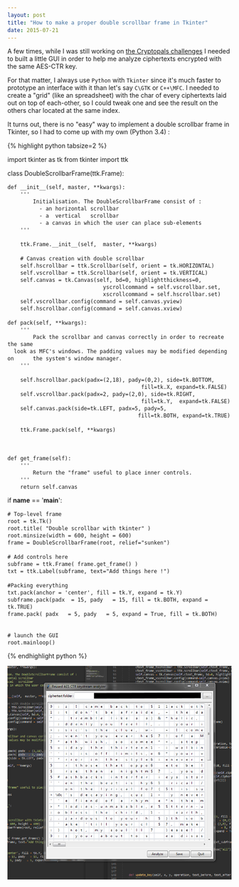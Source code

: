 ```yaml
---
layout: post
title: "How to make a proper double scrollbar frame in Tkinter"
date: 2015-07-21
---
```


A few times, while I was still working on [the Cryptopals challenges](http://cryptopals.com/) I needed to built a little GUI in order to help me analyze ciphertexts encrypted with the same AES-CTR key. 

<!--more-->

For that matter, I always use `Python` with `Tkinter` since it's much faster to prototype an interface with it than let's say `C\GTK` or `C++\MFC`. I needed to create a "grid" (like an spreadsheet) with the char of every ciphertexts laid out on top of each-other, so I could tweak one and see the result on the others char located at the same index.

It turns out, there is no "easy" way to implement a double scrollbar frame in Tkinter, so I had to come up with my own (Python 3.4) : 


{% highlight python tabsize=2 %}


import tkinter as tk
from tkinter import ttk


class DoubleScrollbarFrame(ttk.Frame):

	def __init__(self, master, **kwargs):
		'''
			Initialisation. The DoubleScrollbarFrame consist of :
			  - an horizontal scrollbar
			  - a  vertical   scrollbar
			  - a canvas in which the user can place sub-elements
		'''

		ttk.Frame.__init__(self,  master, **kwargs)

		# Canvas creation with double scrollbar
		self.hscrollbar = ttk.Scrollbar(self, orient = tk.HORIZONTAL)
		self.vscrollbar = ttk.Scrollbar(self, orient = tk.VERTICAL)
		self.canvas = tk.Canvas(self, bd=0, highlightthickness=0, 
                                  yscrollcommand = self.vscrollbar.set,
                                  xscrollcommand = self.hscrollbar.set)
		self.vscrollbar.config(command = self.canvas.yview)
		self.hscrollbar.config(command = self.canvas.xview)

	def pack(self, **kwargs):
		'''
			Pack the scrollbar and canvas correctly in order to recreate the same
      look as MFC's windows. The padding values may be modified depending on      the system's window manager.
		'''

		self.hscrollbar.pack(padx=(2,18), pady=(0,2), side=tk.BOTTOM, 
                                              fill=tk.X, expand=tk.FALSE)
		self.vscrollbar.pack(padx=2, pady=(2,0), side=tk.RIGHT,
                                              fill=tk.Y,  expand=tk.FALSE)
		self.canvas.pack(side=tk.LEFT, padx=5, pady=5,
                                             fill=tk.BOTH, expand=tk.TRUE)

		ttk.Frame.pack(self, **kwargs)
		


	def get_frame(self):
		'''
			Return the "frame" useful to place inner controls.
		'''
		return self.canvas


if __name__ == '__main__':

	# Top-level frame
	root = tk.Tk()
	root.title( "Double scrollbar with tkinter" )
	root.minsize(width = 600, height = 600) 	
	frame = DoubleScrollbarFrame(root, relief="sunken")

	# Add controls here
	subframe = ttk.Frame( frame.get_frame() ) 
	txt = ttk.Label(subframe, text="Add things here !")

	#Packing everything
	txt.pack(anchor = 'center', fill = tk.Y, expand = tk.Y)
	subframe.pack(padx  = 15, pady   = 15, fill = tk.BOTH, expand = tk.TRUE)
	frame.pack( padx   = 5, pady   = 5, expand = True, fill = tk.BOTH)


	# launch the GUI
	root.mainloop() 	
{% endhighlight python %}

![Exemple of a double scrollbar](/assets/DoubleScrollbarFrameExemple.PNG)


